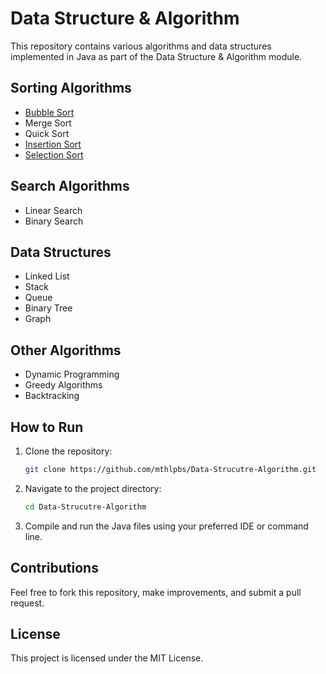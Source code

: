 # Data Structure & Algorithm

This repository contains various algorithms and data structures implemented in Java as part of the Data Structure & Algorithm module.

## Sorting Algorithms

- [Bubble Sort](bubbleST.java)
- Merge Sort
- Quick Sort
- [Insertion Sort](insertionST.java)
- [Selection Sort](selectionST.java)

## Search Algorithms

- Linear Search
- Binary Search

## Data Structures

- Linked List
- Stack
- Queue
- Binary Tree
- Graph

## Other Algorithms

- Dynamic Programming
- Greedy Algorithms
- Backtracking

## How to Run

1. Clone the repository:
    ```sh
    git clone https://github.com/mthlpbs/Data-Strucutre-Algorithm.git
    ```
2. Navigate to the project directory:
    ```sh
    cd Data-Strucutre-Algorithm
    ```
3. Compile and run the Java files using your preferred IDE or command line.

## Contributions

Feel free to fork this repository, make improvements, and submit a pull request.

## License

This project is licensed under the MIT License.
